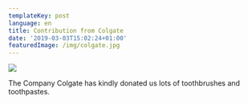 ```yaml
---
templateKey: post
language: en
title: Contribution from Colgate
date: '2019-03-03T15:02:24+01:00'
featuredImage: /img/colgate.jpg
---
```

![](/img/colgate.jpg)

The Company Colgate has kindly donated us lots of toothbrushes and toothpastes.
